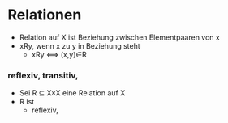 # Relationen
+ Relation auf X ist Beziehung zwischen Elementpaaren von x
+ xRy, wenn x zu y in Beziehung steht
	+ xRy <==> (x,y)∈R

### reflexiv, transitiv, 
+ Sei R ⊆ X×X eine Relation auf X
+ R ist
	+ reflexiv,
